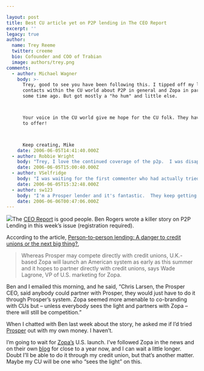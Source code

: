 ```yaml
---

layout: post
title: Best CU article yet on P2P lending in The CEO Report
excerpt: ''
legacy: true
author:
  name: Trey Reeme
  twitter: creeme
  bio: Cofounder and COO of Trabian
  image: authors/trey.png
comments:
  - author: Michael Wagner
    body: >-
      Trey, good to see you have been following this. I tipped off my limited
      contacts within the CU world about P2P in general and Zopa in particular
      some time ago. But got mostly a "ho hum" and little else.



      Your voice in the CU world give me hope for the CU folk. They have SO much
      to offer!



      Keep creating, Mike
    date: 2006-06-05T14:41:40.000Z
  - author: Robbie Wright
    body: "Trey, I love the continued coverage of the p2p.  I was disappointed by the attitude about p2p lending in the latest Current issues in CU's podcast.  I've invested some of my own funds in Prosper and I am, so far, loving the experience.  I can't wait to Zopa comes and we can try that out to!  \r\n\r\nAfter experiencing the \"groups\" of Prosper that some thought may nudge gently on some CU's, they don't seem to threatening right now.  In 4 or 5 years when Prosper has a much larger base, hopefully, it may be come a challenge.  But Zopa potential model of partnering with CU's could be very beneficial!"
    date: 2006-06-05T15:00:40.000Z
  - author: VSelfridge
    body: "I was waiting for the first commenter who had actually tried Prosper!  \r\n\r\nRobbie - \r\n1) How did you like the experience?  \r\n2) Did you feel like you had enough information on your borrower(s) to make a solid lending decision? \r\n3) Did you align yourself with any of the lending \"groups\"?\r\n\r\nI'm a bit chicken I suppose - and I haven't taken the plunge yet with my own funds. "
    date: 2006-06-05T15:32:48.000Z
  - author: sw123
    body: "I'm a Prosper lender and it's fantastic.  They keep getting better and better in terms of functionality.  And, the market seems inefficient in favor of lenders right now so the rates are really good.  There's also a lot more flexibility in terms of how you can arrange your loans on Prosper.  I've also seen Zopa in the UK, and I don't think the functionality is nearly as robust as Prosper's is right now.  It sounds like you have an inherent loyalty to Zopa which is great - but you're waiting for something that in my opinion is inferior.  "
    date: 2006-06-06T00:47:06.000Z
---
```


<p><a href="http://www.zopa.com"><img src='/images/legacy/zopa_logo.gif' class="right"/></a>The <a href="http://www.cuceo.com"><span class="caps">CEO</span> Report</a> is good people.  Ben Rogers wrote a killer story on <span class="caps">P2P</span> Lending in this week&#8217;s issue (registration required).</p>
<p>According to the article, <a href="http://www.cuceo.com/cuijsp/article.jsp?article_id=46501">Person-to-person lending: A danger to credit unions or the next big thing?</a>,</p>
<blockquote>
<p> Whereas Prosper may compete directly with credit unions, U.K.-based Zopa will launch an American system as early as this summer and it hopes to partner directly with credit unions, says Wade Lagrone, VP of U.S. marketing for Zopa.</p>
</blockquote>
<p>Ben and I emailed this morning, and he said, &#8220;Chris Larsen, the Prosper <span class="caps">CEO</span>, said anybody could partner with Prosper, they would just have to do it through Prosper&#8217;s system. Zopa seemed more amenable to co-branding with CUs but – unless everybody sees the light and partners with Zopa – there will still be competition.&#8221;</p>
<p>When I chatted with Ben last week about the story, he asked me if I&#8217;d tried <a href="http://www.prosper.com">Prosper</a> out with my own money.  I haven&#8217;t.</p>
<p>I&#8217;m going to wait for <a href="http://www.zopa.com">Zopa&#8217;s</a> U.S. launch.  I&#8217;ve followed Zopa in the news and on their own <a href="http://blog.zopa.com">blog</a> for close to a year now, and I can wait a little longer.  Doubt I&#8217;ll be able to do it through my credit union, but that&#8217;s another matter.  Maybe my CU will be one who &#8220;sees the light&#8221; on this.</p>